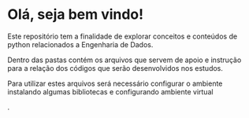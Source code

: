 # Olá, seja bem vindo!

Este repositório tem a finalidade de explorar conceitos e conteúdos de python relacionados a Engenharia de Dados.

Dentro das pastas contém os arquivos que servem de apoio e instrução para a relação dos códigos que serão desenvolvidos nos estudos.

Para utilizar estes arquivos será necessário configurar o ambiente instalando algumas bibliotecas e configurando ambiente virtual

.